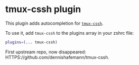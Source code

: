 # tmux-cssh plugin

This plugin adds autocompletion for
[`tmux-cssh`](HTTPS://GitHub.Com/zinic/tmux-cssh/).

To use it, add `tmux-cssh` to the plugins array in your zshrc file:

```zsh
plugins=(... tmux-cssh)
```

First upstream repo, now disappeared:
HTTPS://github.com/dennishafemann/tmux-cssh.
